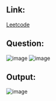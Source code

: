 ## Link:
[Leetcode](https://leetcode.com/problems/n-queens/)

## Question:
![image](https://github.com/user-attachments/assets/3879b13f-6c8c-4e90-9e48-69fbf0a401f5)
![image](https://github.com/user-attachments/assets/f0bb3822-a978-4eea-88d7-72ab56394583)

## Output:
![image](https://github.com/user-attachments/assets/2be27209-85d2-4a66-b5d2-e9985cbfe5ab)
